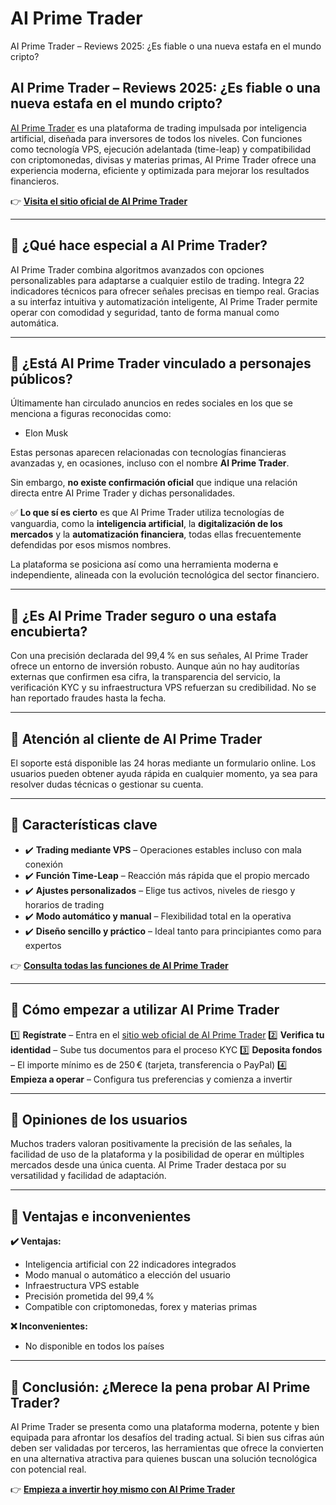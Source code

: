 # AI Prime Trader
AI Prime Trader – Reviews 2025: ¿Es fiable o una nueva estafa en el mundo cripto?
## AI Prime Trader – Reviews 2025: ¿Es fiable o una nueva estafa en el mundo cripto?

[AI Prime Trader](https://aiprimetrader.es) es una plataforma de trading impulsada por inteligencia artificial, diseñada para inversores de todos los niveles. Con funciones como tecnología VPS, ejecución adelantada (time-leap) y compatibilidad con criptomonedas, divisas y materias primas, AI Prime Trader ofrece una experiencia moderna, eficiente y optimizada para mejorar los resultados financieros.

👉 **[Visita el sitio oficial de AI Prime Trader](https://aiprimetrader.es)**

---

## 📌 ¿Qué hace especial a AI Prime Trader?

AI Prime Trader combina algoritmos avanzados con opciones personalizables para adaptarse a cualquier estilo de trading. Integra 22 indicadores técnicos para ofrecer señales precisas en tiempo real. Gracias a su interfaz intuitiva y automatización inteligente, AI Prime Trader permite operar con comodidad y seguridad, tanto de forma manual como automática.

---

## 📌 ¿Está AI Prime Trader vinculado a personajes públicos?

Últimamente han circulado anuncios en redes sociales en los que se menciona a figuras reconocidas como:

- Elon Musk

Estas personas aparecen relacionadas con tecnologías financieras avanzadas y, en ocasiones, incluso con el nombre **AI Prime Trader**.

Sin embargo, **no existe confirmación oficial** que indique una relación directa entre AI Prime Trader y dichas personalidades.

✅ **Lo que sí es cierto** es que AI Prime Trader utiliza tecnologías de vanguardia, como la **inteligencia artificial**, la **digitalización de los mercados** y la **automatización financiera**, todas ellas frecuentemente defendidas por esos mismos nombres.

La plataforma se posiciona así como una herramienta moderna e independiente, alineada con la evolución tecnológica del sector financiero.

---

## 📌 ¿Es AI Prime Trader seguro o una estafa encubierta?

Con una precisión declarada del 99,4 % en sus señales, AI Prime Trader ofrece un entorno de inversión robusto. Aunque aún no hay auditorías externas que confirmen esa cifra, la transparencia del servicio, la verificación KYC y su infraestructura VPS refuerzan su credibilidad. No se han reportado fraudes hasta la fecha.

---

## 📌 Atención al cliente de AI Prime Trader

El soporte está disponible las 24 horas mediante un formulario online. Los usuarios pueden obtener ayuda rápida en cualquier momento, ya sea para resolver dudas técnicas o gestionar su cuenta.

---

## 📌 Características clave

- ✔️ **Trading mediante VPS** – Operaciones estables incluso con mala conexión
- ✔️ **Función Time-Leap** – Reacción más rápida que el propio mercado
- ✔️ **Ajustes personalizados** – Elige tus activos, niveles de riesgo y horarios de trading
- ✔️ **Modo automático y manual** – Flexibilidad total en la operativa
- ✔️ **Diseño sencillo y práctico** – Ideal tanto para principiantes como para expertos

👉 **[Consulta todas las funciones de AI Prime Trader](https://aiprimetrader.es)**

---

## 📌 Cómo empezar a utilizar AI Prime Trader

1️⃣ **Regístrate** – Entra en el [sitio web oficial de AI Prime Trader](https://aiprimetrader.es)
2️⃣ **Verifica tu identidad** – Sube tus documentos para el proceso KYC
3️⃣ **Deposita fondos** – El importe mínimo es de 250 € (tarjeta, transferencia o PayPal)
4️⃣ **Empieza a operar** – Configura tus preferencias y comienza a invertir

---

## 📌 Opiniones de los usuarios

Muchos traders valoran positivamente la precisión de las señales, la facilidad de uso de la plataforma y la posibilidad de operar en múltiples mercados desde una única cuenta. AI Prime Trader destaca por su versatilidad y facilidad de adaptación.

---

## 📌 Ventajas e inconvenientes

**✔️ Ventajas:**
- Inteligencia artificial con 22 indicadores integrados
- Modo manual o automático a elección del usuario
- Infraestructura VPS estable
- Precisión prometida del 99,4 %
- Compatible con criptomonedas, forex y materias primas

**❌ Inconvenientes:**
- No disponible en todos los países

---

## 📌 Conclusión: ¿Merece la pena probar AI Prime Trader?

AI Prime Trader se presenta como una plataforma moderna, potente y bien equipada para afrontar los desafíos del trading actual. Si bien sus cifras aún deben ser validadas por terceros, las herramientas que ofrece la convierten en una alternativa atractiva para quienes buscan una solución tecnológica con potencial real.

👉 **[Empieza a invertir hoy mismo con AI Prime Trader](https://aiprimetrader.es)**
